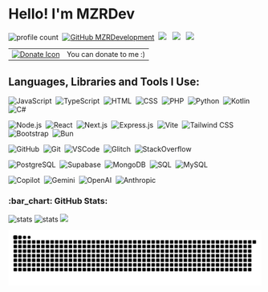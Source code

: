 # Hello! I'm MZRDev
![profile count](https://komarev.com/ghpvc/?username=MZRCode&color=red)&nbsp;
[![GitHub MZRDevelopment](https://img.shields.io/github/followers/MZRCode?label=Takipci&style=social)](https://github.com/MZRCode)&nbsp;
<a href="https://discord.gg/ktVdQYrtXF"><img src="https://img.shields.io/badge/Discord-5865F2?style=flat&logo=Discord&logoColor=white"/></a> &nbsp;
<a href="https://youtube.com/@MZRDev"><img src="https://img.shields.io/badge/YouTube-ff0000?style=flat&logo=YouTube&logoColor=white"/></a> &nbsp;
<a href="https://open.spotify.com/user/x9cbfwe8xc9iu6eqfbpsw2ujb"><img src="https://img.shields.io/badge/Spotify-1DB954?style=flat&logo=Spotify&logoColor=white"/></a> &nbsp;
<table>
  <tr>
    <td>
      <a href="https://donate.bynogame.com/mzrdev" target="_blank">
        <img src="https://www.mzrdev.com/platforms/bynogame.png" width="20px" height="20px" alt="Donate Icon"/>
      </a>
    </td>
    <td>
      <span>You can donate to me :)</span>
    </td>
  </tr>
</table>

## Languages, Libraries and Tools I Use:
![JavaScript](https://img.shields.io/badge/JavaScript-F7DF1E.svg?style=for-the-badge&logo=JavaScript&logoColor=black)&nbsp;
![TypeScript](https://img.shields.io/badge/TypeScript-3178C6.svg?style=for-the-badge&logo=TypeScript&logoColor=white)&nbsp;
![HTML](https://img.shields.io/badge/HTML-E34F26.svg?style=for-the-badge&logo=HTML5&logoColor=white)&nbsp;
![CSS](https://img.shields.io/badge/CSS-1572B6.svg?style=for-the-badge&logo=CSS3&logoColor=white)&nbsp;
![PHP](https://img.shields.io/badge/PHP-777bb3.svg?style=for-the-badge&logo=PHP&logoColor=white)&nbsp;
![Python](https://img.shields.io/badge/Python-3a76a7.svg?style=for-the-badge&logo=Python&logoColor=white)&nbsp;
![Kotlin](https://img.shields.io/badge/Kotlin-6078df.svg?style=for-the-badge&logo=Kotlin&logoColor=white)&nbsp;
![C#](https://img.shields.io/badge/C%23-b14796.svg?style=for-the-badge&logo=C#&logoColor=white)&nbsp;

![Node.js](https://img.shields.io/badge/Node.js-339933.svg?style=for-the-badge&logo=nodedotjs&logoColor=white)&nbsp;
![React](https://img.shields.io/badge/React-61DAFB.svg?style=for-the-badge&logo=React&logoColor=black)&nbsp;
![Next.js](https://img.shields.io/badge/Next.js-000000.svg?style=for-the-badge&logo=nextdotjs&logoColor=white)&nbsp;
![Express.js](https://img.shields.io/badge/Express.js-363636.svg?style=for-the-badge&logo=express&logoColor=white)&nbsp;
![Vite](https://img.shields.io/badge/Vite-8976fe.svg?style=for-the-badge&logo=vite&logoColor=white)&nbsp;
![Tailwind CSS](https://img.shields.io/badge/Tailwind%20CSS-06B6D4.svg?style=for-the-badge&logo=Tailwind-CSS&logoColor=white)&nbsp;
![Bootstrap](https://img.shields.io/badge/Bootstrap-563D7C?style=for-the-badge&logo=bootstrap&logoColor=white)&nbsp;
![Bun](https://img.shields.io/badge/Bun-a69d90?style=for-the-badge&logo=bun&logoColor=white)&nbsp;

![GitHub](https://img.shields.io/badge/Github-000000.svg?style=for-the-badge&logo=github&logoColor=white)&nbsp;
![Git](https://img.shields.io/badge/Git-F05032?style=for-the-badge&logo=git&logoColor=white)&nbsp;
![VSCode](https://img.shields.io/badge/-Visual%20Studio%20Code-05122A.svg?style=for-the-badge&logo=visual-studio-code&logoColor=white)&nbsp;
![Glitch](https://img.shields.io/badge/Glitch-3333FF.svg?style=for-the-badge&logo=Glitch&logoColor=white)&nbsp;
![StackOverflow](https://img.shields.io/badge/Stack%20Overflow-F58025.svg?style=for-the-badge&logo=Stack-Overflow&logoColor=white)&nbsp;

![PostgreSQL](https://img.shields.io/badge/PostgreSQL-336791.svg?style=for-the-badge&logo=PostgreSQL&logoColor=white)&nbsp;
![Supabase](https://img.shields.io/badge/-Supabase-34B27B.svg?style=for-the-badge&logo=supabase&logoColor=white)&nbsp;
![MongoDB](https://img.shields.io/badge/MongoDB-47A248.svg?style=for-the-badge&logo=MongoDB&logoColor=white)&nbsp;
![SQL](https://img.shields.io/badge/SQL-db7533.svg?style=for-the-badge&logo=Liquibase&logoColor=white)&nbsp;
![MySQL](https://img.shields.io/badge/MySQL-5d87a1.svg?style=for-the-badge&logo=MySQL&logoColor=white)&nbsp;

![Copilot](https://img.shields.io/badge/GitHub%20Copilot-000000.svg?style=for-the-badge&logo=GitHub-Copilot&logoColor=white)&nbsp;
![Gemini](https://img.shields.io/badge/Google%20Gemini-8E75B2.svg?style=for-the-badge&logo=Google-Gemini&logoColor=white)&nbsp;
![OpenAI](https://img.shields.io/badge/-OpenAI-000000.svg?style=for-the-badge&logo=OpenAI&logoColor=white)&nbsp;
![Anthropic](https://img.shields.io/badge/-Anthropic-DA7756.svg?style=for-the-badge&logo=Anthropic&logoColor=white)&nbsp;

<h3 align="left">:bar_chart: GitHub Stats:</h3>
<p align="left">
   <img src="https://github-readme-stats.vercel.app/api?username=MZRCode&count_private=true&show_icons=true&theme=dark&hide_border=true" width="%100" height="150px" alt="stats" />
   <img src="https://github-readme-stats-git-masterrstaa-rickstaa.vercel.app//api/top-langs/?username=MZRCode&show_icons=true&theme=dark&hide_border=true&layout=compact" width="%100" height="150px" alt="stats" />
<img src="https://github-profile-trophy.vercel.app/?username=MZRCode&theme=radical" />
</p>

![snake-game](https://raw.githubusercontent.com/MZRCode/MZRCode/fb47375cfbb3359274376270d4b03e4d79bef742/snake.svg)
